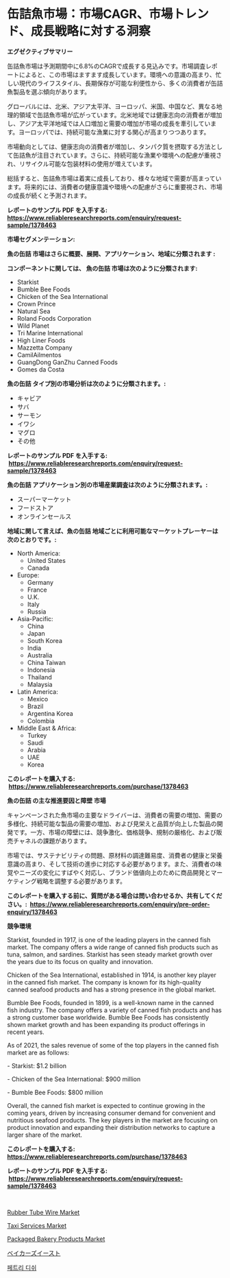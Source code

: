 <p><h1>缶詰魚市場：市場CAGR、市場トレンド、成長戦略に対する洞察</h1></p><p><strong>エグゼクティブサマリー</strong></p>
<p><p>缶詰魚市場は予測期間中に6.8%のCAGRで成長する見込みです。市場調査レポートによると、この市場はますます成長しています。環境への意識の高まり、忙しい現代のライフスタイル、長期保存が可能な利便性から、多くの消費者が缶詰魚製品を選ぶ傾向があります。</p><p>グローバルには、北米、アジア太平洋、ヨーロッパ、米国、中国など、異なる地理的領域で缶詰魚市場が広がっています。北米地域では健康志向の消費者が増加し、アジア太平洋地域では人口増加と需要の増加が市場の成長を牽引しています。ヨーロッパでは、持続可能な漁業に対する関心が高まりつつあります。</p><p>市場動向としては、健康志向の消費者が増加し、タンパク質を摂取する方法として缶詰魚が注目されています。さらに、持続可能な漁業や環境への配慮が重視され、リサイクル可能な包装材料の使用が増えています。</p><p>総括すると、缶詰魚市場は着実に成長しており、様々な地域で需要が高まっています。将来的には、消費者の健康意識や環境への配慮がさらに重要視され、市場の成長が続くと予測されます。</p></p>
<p><strong>レポートのサンプル PDF を入手する: <a href="https://www.reliableresearchreports.com/enquiry/request-sample/1378463">https://www.reliableresearchreports.com/enquiry/request-sample/1378463</a></strong></p>
<p><strong>市場セグメンテーション:</strong></p>
<p><strong> 魚の缶詰 市場はさらに概要、展開、アプリケーション、地域に分類されます :</strong></p>
<p><strong>コンポーネントに関しては、 魚の缶詰 市場は次のように分類されます: &nbsp;</strong></p>
<p><ul><li>Starkist</li><li>Bumble Bee Foods</li><li>Chicken of the Sea International</li><li>Crown Prince</li><li>Natural Sea</li><li>Roland Foods Corporation</li><li>Wild Planet</li><li>Tri Marine International</li><li>High Liner Foods</li><li>Mazzetta Company</li><li>CamilAilmentos</li><li>GuangDong GanZhu Canned Foods</li><li>Gomes da Costa</li></ul></p>
<p><strong> 魚の缶詰 タイプ別の市場分析は次のように分類されます。:</strong></p>
<p><ul><li>キャビア</li><li>サバ</li><li>サーモン</li><li>イワシ</li><li>マグロ</li><li>その他</li></ul></p>
<p><strong>レポートのサンプル PDF を入手する: &nbsp;<a href="https://www.reliableresearchreports.com/enquiry/request-sample/1378463">https://www.reliableresearchreports.com/enquiry/request-sample/1378463</a></strong></p>
<p><strong> 魚の缶詰 アプリケーション別の市場産業調査は次のように分類されます。:</strong></p>
<p><ul><li>スーパーマーケット</li><li>フードストア</li><li>オンラインセールス</li></ul></p>
<p><strong>地域に関して言えば、魚の缶詰 地域ごとに利用可能なマーケットプレーヤーは次のとおりです。:</strong></p>
<p><ul>
    <li>
        North America:
        <ul>
            <li>United States</li>
            <li>Canada</li>
        </ul>
    </li>
    <li>
        Europe:
        <ul>
            <li>Germany</li>
            <li>France</li>
            <li>U.K.</li>
            <li>Italy</li>
            <li>Russia</li>
        </ul>
    </li>
    <li>
        Asia-Pacific:
        <ul>
            <li>China</li>
            <li>Japan</li>
            <li>South Korea</li>
            <li>India</li>
            <li>Australia</li>
            <li>China Taiwan</li>
            <li>Indonesia</li>
            <li>Thailand</li>
            <li>Malaysia</li>
        </ul>
    </li>
    <li>
        Latin America:
        <ul>
            <li>Mexico</li>
            <li>Brazil</li>
            <li>Argentina Korea</li>
            <li>Colombia</li>
        </ul>
    </li>
    <li>
        Middle East & Africa:
        <ul>
            <li>Turkey</li>
            <li>Saudi</li>
            <li>Arabia</li>
            <li>UAE</li>
            <li>Korea</li>
        </ul>
    </li>
    </ul></p>
<p><strong>このレポートを購入する: &nbsp;<a href="https://www.reliableresearchreports.com/purchase/1378463">https://www.reliableresearchreports.com/purchase/1378463</a></strong></p>
<p><strong>魚の缶詰 の主な推進要因と障壁 市場</strong></p>
<p><p>キャンペーンされた魚市場の主要なドライバーは、消費者の需要の増加、需要の多様化、持続可能な製品の需要の増加、および見栄えと品質が向上した製品の開発です。一方、市場の障壁には、競争激化、価格競争、規制の厳格化、および販売チャネルの課題があります。</p><p>市場では、サステナビリティの問題、原材料の調達難易度、消費者の健康と栄養意識の高まり、そして技術の進歩に対応する必要があります。また、消費者の味覚やニーズの変化にすばやく対応し、ブランド価値向上のために商品開発とマーケティング戦略を調整する必要があります。</p></p>
<p><strong>このレポートを購入する前に、質問がある場合は問い合わせるか、共有してください。:&nbsp; <a href="https://www.reliableresearchreports.com/enquiry/pre-order-enquiry/1378463">https://www.reliableresearchreports.com/enquiry/pre-order-enquiry/1378463</a></strong></p>
<p><strong>競争環境</strong></p>
<p><p>Starkist, founded in 1917, is one of the leading players in the canned fish market. The company offers a wide range of canned fish products such as tuna, salmon, and sardines. Starkist has seen steady market growth over the years due to its focus on quality and innovation.</p><p>Chicken of the Sea International, established in 1914, is another key player in the canned fish market. The company is known for its high-quality canned seafood products and has a strong presence in the global market.</p><p>Bumble Bee Foods, founded in 1899, is a well-known name in the canned fish industry. The company offers a variety of canned fish products and has a strong customer base worldwide. Bumble Bee Foods has consistently shown market growth and has been expanding its product offerings in recent years.</p><p>As of 2021, the sales revenue of some of the top players in the canned fish market are as follows:</p><p>- Starkist: $1.2 billion</p><p>- Chicken of the Sea International: $900 million</p><p>- Bumble Bee Foods: $800 million</p><p>Overall, the canned fish market is expected to continue growing in the coming years, driven by increasing consumer demand for convenient and nutritious seafood products. The key players in the market are focusing on product innovation and expanding their distribution networks to capture a larger share of the market.</p></p>
<p><strong>このレポートを購入する: &nbsp; <a href="https://www.reliableresearchreports.com/purchase/1378463">https://www.reliableresearchreports.com/purchase/1378463</a></strong></p>
<p><strong>レポートのサンプル PDF を入手する: &nbsp;<a href="https://www.reliableresearchreports.com/enquiry/request-sample/1378463">https://www.reliableresearchreports.com/enquiry/request-sample/1378463</a></strong><strong></strong></p>
<p>&nbsp;</p>
<p><p><a href="https://github.com/NorbertYates/Market-Research-Report-List-4/blob/main/rubber-tube-wire-market.md">Rubber Tube Wire Market</a></p><p><a href="https://issuu.com/reportprime-2/docs/taxi-services-market-size-2030.pptx">Taxi Services Market</a></p><p><a href="https://view.publitas.com/reportprime-1/packaged-bakery-products-market-size-share-trends-analysis-report-by-material-by-type-by-end-user-by-region-and-segment-forecasts-2024-2031/">Packaged Bakery Products Market</a></p><p><a href="https://github.com/bevdtkn4419963/Market-Research-Report-List-1/blob/main/2412762557.md">ベイカーズイースト</a></p><p><a href="https://github.com/vsoq0zknh59/Market-Research-Report-List-1/blob/main/7807895249.md">페트리 디쉬</a></p></p>